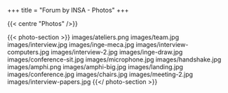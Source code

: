 +++
title = "Forum by INSA - Photos"
+++

{{< centre "Photos" />}}

{{< photo-section >}}
images/ateliers.png
images/team.jpg
images/interview.jpg
images/inge-meca.jpg
images/interview-computers.jpg
images/interview-2.jpg
images/inge-draw.jpg
images/conference-sit.jpg
images/microphone.jpg
images/handshake.jpg
images/amphi.png
images/amphi-big.jpg
images/landing.jpg
images/conference.jpg
images/chairs.jpg
images/meeting-2.jpg
images/interview-papers.jpg
{{</ photo-section >}}
